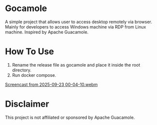 # Gocamole
A simple project that allows user to access desktop remotely via browser. Mainly for developers to access Windows machine via RDP from Linux machine. Inspired by Apache Guacamole.

# How To Use
1. Rename the release file as gocamole and place it inside the root directory.
2. Run docker compose.

[Screencast from 2025-09-23 00-04-10.webm](https://github.com/user-attachments/assets/8ac479f1-6439-4351-9bc9-5a3f03643a46)


# Disclaimer
This project is not affiliated or sponsored by Apache Guacamole.
